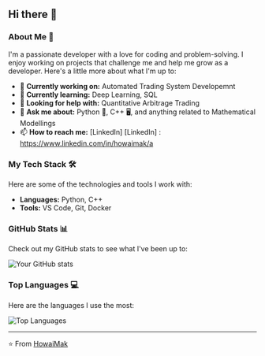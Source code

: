 ## Hi there 👋

<!--
**HowaiMak/HowaiMak** is a ✨ _special_ ✨ repository because its `README.md` (this file) appears on your GitHub profile.
-->

### About Me 🚀

I'm a passionate developer with a love for coding and problem-solving. I enjoy working on projects that challenge me and help me grow as a developer. Here's a little more about what I'm up to:

- 🔭 **Currently working on:** Automated Trading System Developemnt
- 🌱 **Currently learning:** Deep Learning, SQL
- 🤔 **Looking for help with:** Quantitative Arbitrage Trading
- 💬 **Ask me about:** Python 🐍, C++ 🖥️, and anything related to Mathematical Modellings
- 📫 **How to reach me:** [LinkedIn] [LinkedIn] : https://www.linkedin.com/in/howaimak/a

### My Tech Stack 🛠️

Here are some of the technologies and tools I work with:

- **Languages:** Python, C++
- **Tools:** VS Code, Git, Docker

### GitHub Stats 📊

Check out my GitHub stats to see what I've been up to:

![Your GitHub stats](https://github-readme-stats.vercel.app/api?username=HowaiMak&show_icons=true&theme=radical)

### Top Languages 💻

Here are the languages I use the most:

![Top Languages](https://github-readme-stats.vercel.app/api/top-langs/?username=HowaiMak&layout=compact&theme=radical)

---

⭐️ From [HowaiMak](https://github.com/HowaiMak)
